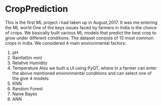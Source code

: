 # CropPrediction
This is the first ML project i had taken up in August,2017. It was me entering the ML world
One of the keys issues faced by farmers in India is the choice of crops. We basically built various ML models that predict the best crop to grow under different conditions.
The dataset consists of 13 most common crops in India. We considered 4 main environmental factors:
1) pH
2) Rainfall(in mm)
3) Relative Humidity
4) Temperature
Also we built a UI using PyQT, where in a farmer can enter the above mentioned environmental conditions and can select one of the give 4 models:
1) KNN
2) Random Forest
3) Naive Bayes
4) ANN

